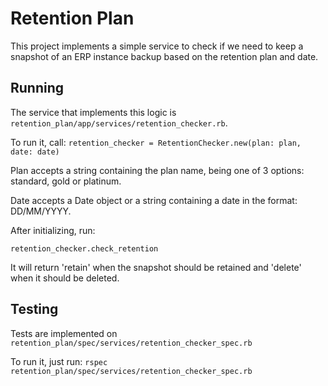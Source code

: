# Retention Plan
  This project implements a simple service to check if we need to keep a snapshot of an ERP instance backup based on the retention plan and date.

## Running
  The service that implements this logic is `retention_plan/app/services/retention_checker.rb`.

  To run it, call:
  `retention_checker = RetentionChecker.new(plan: plan, date: date)`

  Plan accepts a string containing the plan name, being one of 3 options: standard, gold or platinum.

  Date accepts a Date object or a string containing a date in the format: DD/MM/YYYY.

  After initializing, run:

  `retention_checker.check_retention`

  It will return 'retain' when the snapshot should be retained and 'delete' when it should be deleted.

## Testing
  Tests are implemented on `retention_plan/spec/services/retention_checker_spec.rb`

  To run it, just run: `rspec retention_plan/spec/services/retention_checker_spec.rb`



